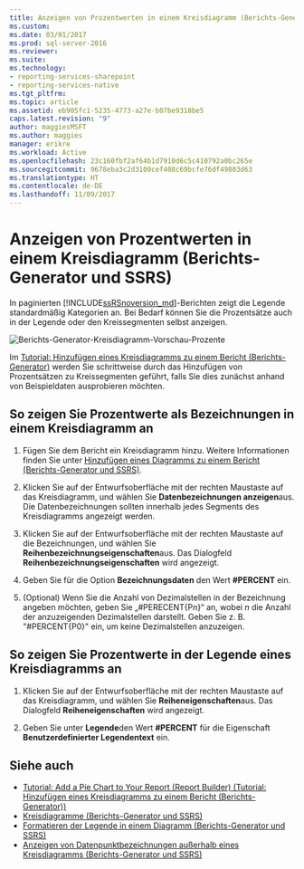 ```yaml
---
title: Anzeigen von Prozentwerten in einem Kreisdiagramm (Berichts-Generator und SSRS) | Microsoft-Dokumentation
ms.custom: 
ms.date: 03/01/2017
ms.prod: sql-server-2016
ms.reviewer: 
ms.suite: 
ms.technology:
- reporting-services-sharepoint
- reporting-services-native
ms.tgt_pltfrm: 
ms.topic: article
ms.assetid: eb905fc1-5235-4773-a27e-b07be9318be5
caps.latest.revision: "9"
author: maggiesMSFT
ms.author: maggies
manager: erikre
ms.workload: Active
ms.openlocfilehash: 23c160fbf2af64b1d7910d6c5c410792a0bc265e
ms.sourcegitcommit: 9678eba3c2d3100cef408c69bcfe76df49803d63
ms.translationtype: HT
ms.contentlocale: de-DE
ms.lasthandoff: 11/09/2017
---
```

# <a name="display-percentage-values-on-a-pie-chart-report-builder-and-ssrs"></a>Anzeigen von Prozentwerten in einem Kreisdiagramm (Berichts-Generator und SSRS)
In paginierten [!INCLUDE[ssRSnoversion_md](../../includes/ssrsnoversion-md.md)]-Berichten zeigt die Legende standardmäßig Kategorien an. Bei Bedarf können Sie die Prozentsätze auch in der Legende oder den Kreissegmenten selbst anzeigen.   

![Berichts-Generator-Kreisdiagramm-Vorschau-Prozente](../../reporting-services/media/report-builder-pie-chart-preview-percents.png)

 Im [Tutorial: Hinzufügen eines Kreisdiagramms zu einem Bericht (Berichts-Generator)](Tutorial:%20Add%20a%20Pie%20Chart%20to%20Your%20Report%20\(Report%20Builder\).md) werden Sie schrittweise durch das Hinzufügen von Prozentsätzen zu Kreissegmenten geführt, falls Sie dies zunächst anhand von Beispieldaten ausprobieren möchten.
 
  
## <a name="to-display-percentage-values-as-labels-on-a-pie-chart"></a>So zeigen Sie Prozentwerte als Bezeichnungen in einem Kreisdiagramm an  
  
1.  Fügen Sie dem Bericht ein Kreisdiagramm hinzu. Weitere Informationen finden Sie unter [Hinzufügen eines Diagramms zu einem Bericht &#40;Berichts-Generator und SSRS&#41;](../../reporting-services/report-design/add-a-chart-to-a-report-report-builder-and-ssrs.md).  
  
2.  Klicken Sie auf der Entwurfsoberfläche mit der rechten Maustaste auf das Kreisdiagramm, und wählen Sie **Datenbezeichnungen anzeigen**aus. Die Datenbezeichnungen sollten innerhalb jedes Segments des Kreisdiagramms angezeigt werden.  
  
3.  Klicken Sie auf der Entwurfsoberfläche mit der rechten Maustaste auf die Bezeichnungen, und wählen Sie **Reihenbezeichnungseigenschaften**aus. Das Dialogfeld **Reihenbezeichnungseigenschaften** wird angezeigt.  
  
4.  Geben Sie für die Option **Bezeichnungsdaten** den Wert **#PERCENT** ein.  
  
5.  (Optional) Wenn Sie die Anzahl von Dezimalstellen in der Bezeichnung angeben möchten, geben Sie „#PERECENT{P*n*}“ an, wobei *n* die Anzahl der anzuzeigenden Dezimalstellen darstellt. Geben Sie z. B. "#PERCENT{P0}" ein, um keine Dezimalstellen anzuzeigen.  
  
## <a name="to-display-percentage-values-in-the-legend-of-a-pie-chart"></a>So zeigen Sie Prozentwerte in der Legende eines Kreisdiagramms an  
  
1.  Klicken Sie auf der Entwurfsoberfläche mit der rechten Maustaste auf das Kreisdiagramm, und wählen Sie **Reiheneigenschaften**aus. Das Dialogfeld **Reiheneigenschaften** wird angezeigt.  
  
2.  Geben Sie unter **Legende**den Wert **#PERCENT** für die Eigenschaft **Benutzerdefinierter Legendentext** ein.  
  
## <a name="see-also"></a>Siehe auch  
* [Tutorial: Add a Pie Chart to Your Report (Report Builder) (Tutorial: Hinzufügen eines Kreisdiagramms zu einem Bericht (Berichts-Generator))](Tutorial:%20Add%20a%20Pie%20Chart%20to%20Your%20Report%20\(Report%20Builder\).md)
*  [Kreisdiagramme &#40;Berichts-Generator und SSRS&#41;](../../reporting-services/report-design/pie-charts-report-builder-and-ssrs.md)   
*  [Formatieren der Legende in einem Diagramm &#40;Berichts-Generator und SSRS&#41;](../../reporting-services/report-design/chart-legend-formatting-report-builder.md)   
*  [Anzeigen von Datenpunktbezeichnungen außerhalb eines Kreisdiagramms &#40;Berichts-Generator und SSRS&#41;](../../reporting-services/report-design/display-data-point-labels-outside-a-pie-chart-report-builder-and-ssrs.md)   
 
  

